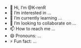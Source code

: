 - 👋 Hi, I’m @K-renR
- 👀 I’m interested in ...
- 🌱 I’m currently learning ...
- 💞️ I’m looking to collaborate on ...
- 📫 How to reach me ...
- 😄 Pronouns: ...
- ⚡ Fun fact: ...

<!---
K-renR/K-renR is a ✨ special ✨ repository because its `README.md` (this file) appears on your GitHub profile.
You can click the Preview link to take a look at your changes.
--->

